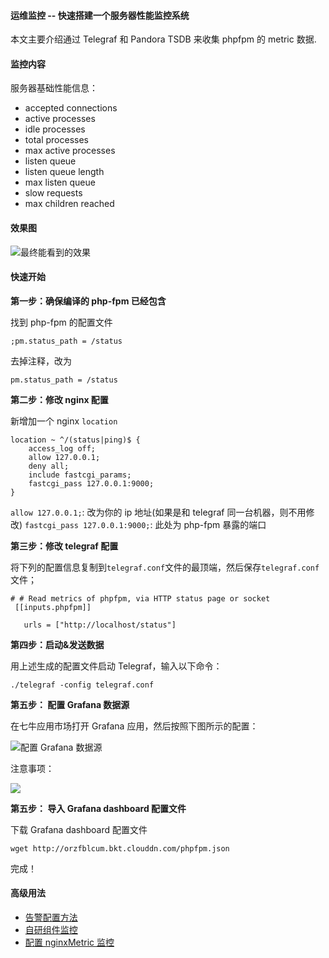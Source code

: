 #### 运维监控 -- 快速搭建一个服务器性能监控系统

本文主要介绍通过 Telegraf 和 Pandora TSDB 来收集 phpfpm 的 metric 数据.

#### 监控内容

服务器基础性能信息：

* accepted connections
* active processes
* idle processes
* total processes
* max active processes
* listen queue
* listen queue length
* max listen queue
* slow requests
* max children reached

#### 效果图

![最终能看到的效果](http://orzfblcum.bkt.clouddn.com/%E5%B1%8F%E5%B9%95%E5%BF%AB%E7%85%A7%202017-07-14%20%E4%B8%8B%E5%8D%886.38.18.png)

#### 快速开始

**第一步：确保编译的 php-fpm 已经包含**

找到 php-fpm 的配置文件

```
;pm.status_path = /status
```

去掉注释，改为

```
pm.status_path = /status
```

**第二步：修改 nginx 配置**

新增加一个 nginx `location`

```
location ~ ^/(status|ping)$ {
    access_log off;
    allow 127.0.0.1;
    deny all;
    include fastcgi_params;
    fastcgi_pass 127.0.0.1:9000;
}

```

`allow 127.0.0.1;`: 改为你的 ip 地址(如果是和 telegraf 同一台机器，则不用修改)
`fastcgi_pass 127.0.0.1:9000;`: 此处为 php-fpm 暴露的端口


**第三步：修改 telegraf 配置**

将下列的配置信息复制到`telegraf.conf`文件的最顶端，然后保存`telegraf.conf`文件；

```
# # Read metrics of phpfpm, via HTTP status page or socket
 [[inputs.phpfpm]]

   urls = ["http://localhost/status"]

```


**第四步：启动&发送数据**

用上述生成的配置文件启动 Telegraf，输入以下命令：

```
./telegraf -config telegraf.conf
```

**第五步： 配置 Grafana 数据源**

在七牛应用市场打开 Grafana 应用，然后按照下图所示的配置：

![配置 Grafana 数据源](/Users/loris/liurui/pandora-docs-old/_media/monitor1.gif)

注意事项：

![](/Users/loris/liurui/pandora-docs-old/_media/monitor3.png)

**第五步： 导入 Grafana dashboard 配置文件**

下载 Grafana dashboard 配置文件

```
wget http://orzfblcum.bkt.clouddn.com/phpfpm.json
```

完成！


#### 高级用法

* [告警配置方法](https://qiniu.github.io/pandora-docs/#/quickstart/grafana?id=报警使用方法)
* [自研组件监控](https://qiniu.github.io/pandora-docs/#/demo/customMonitor)
* [配置 nginxMetric 监控](https://qiniu.github.io/pandora-docs/#/demo/nginxMetric)